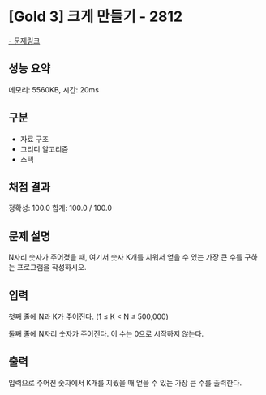# [Gold 3] 크게 만들기 - 2812

<a href="https://www.acmicpc.net/problem/2812">- 문제링크</a>

## 성능 요약

메모리: 5560KB, 시간: 20ms

## 구분

- 자료 구조
- 그리디 알고리즘
- 스택
    
## 채점 결과

정확성: 100.0
합계: 100.0 / 100.0

## 문제 설명

N자리 숫자가 주어졌을 때, 여기서 숫자 K개를 지워서 얻을 수 있는 가장 큰 수를 구하는 프로그램을 작성하시오.

## 입력

첫째 줄에 N과 K가 주어진다. (1 ≤ K < N ≤ 500,000)

둘째 줄에 N자리 숫자가 주어진다. 이 수는 0으로 시작하지 않는다.

## 출력

입력으로 주어진 숫자에서 K개를 지웠을 때 얻을 수 있는 가장 큰 수를 출력한다.